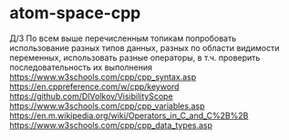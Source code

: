 # atom-space-cpp
Д/З
По всем выше перечисленным топикам попробовать использование разных типов данных, разных по области видимости переменных, использовать разные операторы, в т.ч. проверить последовательность их выполнения
https://www.w3schools.com/cpp/cpp_syntax.asp
https://en.cppreference.com/w/cpp/keyword
https://github.com/DIVolkov/VisibilityScope
https://www.w3schools.com/cpp/cpp_variables.asp
https://en.m.wikipedia.org/wiki/Operators_in_C_and_C%2B%2B
https://www.w3schools.com/cpp/cpp_data_types.asp

